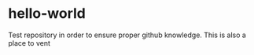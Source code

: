 # hello-world
Test repository in order to ensure proper github knowledge.
This is also a place to vent
